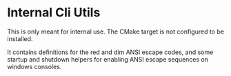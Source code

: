 <!-- SPDX-FileCopyrightText: 2020 David Fong -->
<!-- SPDX-License-Identifier: CC0-1.0 -->
# Internal Cli Utils

This is only meant for internal use. The CMake target is not configured to be installed.

It contains definitions for the red and dim ANSI escape codes, and some startup and shutdown helpers for enabling ANSI escape sequences on windows consoles.
